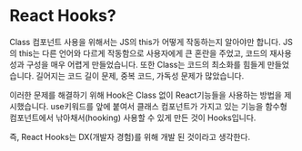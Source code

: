 # React Hooks?

Class 컴포넌트 사용을 위해서는 JS의 this가 어떻게 작동하는지 알아야만 합니다.
JS의 this는 다른 언어와 다르게 작동함으로 사용자에게 큰 혼란을 주었고, 코드의 재사용성과 구성을 매우 어렵게 만들었습니다.
또한 Class는 코드의 최소화를 힘들게 만들었습니다. 길어지는 코드 길이 문제, 중복 코드, 가독성 문제가 많았습니다.

이러한 문제를 해결하기 위해 Hook은 Class 없이 React기능들을 사용하는 방법을 제시했습니다.
use키워드를 앞에 붙여서 클래스 컴포넌트가 가지고 있는 기능을 함수형 컴포넌트에서 낚아채서(hooking) 사용할 수 있게 만든 것이 Hooks입니다.

즉, React Hooks는 DX(개발자 경험)를 위해 개발 된 것이라고 생각한다.
